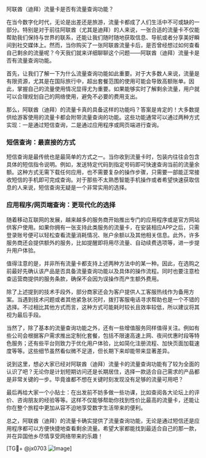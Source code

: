 阿联酋（迪拜）流量卡是否有流量查询功能？

在当今数字化时代，无论是出差还是旅游，流量卡都成了人们生活中不可或缺的一部分。特别是对于前往阿联酋（尤其是迪拜）的人来说，一张合适的流量卡不仅能帮助我们保持与世界的联系，还能让我们随时随地获取信息、导航或者分享美好瞬间到社交媒体上。然而，当你购买了一张阿联酋流量卡后，是否曾经想过如何查看自己剩余的流量呢？今天我们就来详细聊聊这个问题——阿联酋（迪拜）流量卡是否有流量查询功能。

首先，让我们了解一下为什么流量查询功能如此重要。对于大多数人来说，流量是有限资源，尤其是在国际旅行中，超出套餐范围的使用可能会导致高额账单。因此，掌握自己的流量使用情况显得尤为重要。如果能够实时了解剩余流量，用户就可以合理规划自己的网络使用，避免不必要的费用支出。

那么，阿联酋（迪拜）的流量卡真的具备这样的功能吗？答案是肯定的！大多数提供给游客使用的流量卡都会附带流量查询的功能。这些功能通常可以通过两种方式实现：一是通过短信查询，二是通过应用程序或网页端进行查询。

### 短信查询：最直接的方式

短信查询是最传统也是最简单的方式之一。当你收到流量卡时，包装内往往会包含具体的短信指令说明。例如，发送特定代码到指定号码即可快速查询当前的流量余额。这种方式无需下载任何应用，也不需要复杂的操作步骤，只需要一部能正常接收短信的手机即可完成查询。对于那些不太熟悉智能手机操作或者希望快速获取信息的人来说，短信查询无疑是一个非常实用的选择。

### 应用程序/网页端查询：更现代化的选择

随着移动互联网的发展，越来越多的服务商开始推出专门的应用程序或是官方网站供客户使用。如果你拥有一张支持此类服务的流量卡，在安装相应APP之后，只需登录账号便可以轻松查看流量消耗情况、账户余额以及其他相关信息。此外，许多服务商还会提供额外的服务，比如提醒即将用尽流量、自动续费选项等，进一步提升用户体验。

值得注意的是，并非所有流量卡都支持上述两种方法中的某一种。因此，在选购之前最好先确认该产品是否具备流量查询功能以及具体的操作流程。同时也要注意检查运营商提供的服务条款，确保不会因为误操作而产生额外费用。

除了上述提到的技术手段外，部分商家还会为客户提供人工客服热线作为备用方案。当遇到技术问题或者其他紧急状况时，拨打客服电话寻求帮助也是一个不错的选择。不过相比其他方式而言，这种方式可能耗时较长且效率较低，所以建议将其视为最后手段。

当然了，除了基本的流量查询功能之外，还有一些增值服务同样值得关注。例如有些公司会根据客户需求推出定制化套餐，包括不限速高速上网、夜间优惠时段等特色服务；还有些平台则致力于优化用户体验，比如简化注册流程、加快页面加载速度等等。这些细节虽然看似微不足道，但长期下来却能带来显著差异。

说到这里，想必大家已经对阿联酋（迪拜）流量卡的流量查询功能有了较为全面的认识了吧？无论你是计划短期访问还是长期居住，选择一款适合自己需求的产品都是非常关键的一步。毕竟谁都不想在关键时刻发现没有足够的流量可用吧？

最后再给大家一个小贴士：在出发前不妨多做一些功课，比如查阅各大论坛上的评价、咨询朋友的经验等等。这样不仅能够帮助你找到性价比最高的流量卡，还能让你在整个旅程中更加从容不迫地享受数字生活带来的便利。

总之，阿联酋（迪拜）的流量卡确实提供了流量查询功能，无论是通过短信还是应用程序都可以方便快捷地查看剩余流量。希望大家都能找到最适合自己的那一款，并在异国他乡尽情享受网络带来的乐趣！

[TG💪+ @jx0703 ![Image](https://github.com/user-attachments/assets/dbca1d08-cadb-493c-b0ec-ad6f7a83f270)]